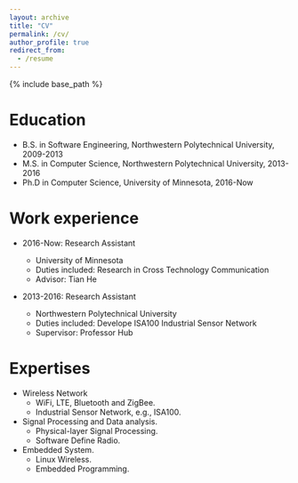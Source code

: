 ```yaml
---
layout: archive
title: "CV"
permalink: /cv/
author_profile: true
redirect_from:
  - /resume
---
```


{% include base_path %}

Education
======
* B.S. in Software Engineering, Northwestern Polytechnical University, 2009-2013
* M.S. in Computer Science, Northwestern Polytechnical University, 2013-2016
* Ph.D in Computer Science, University of Minnesota, 2016-Now

Work experience
======
* 2016-Now: Research Assistant
  * University of Minnesota
  * Duties included: Research in Cross Technology Communication
  * Advisor: Tian He

* 2013-2016: Research Assistant
  * Northwestern Polytechnical University
  * Duties included: Develope ISA100 Industrial Sensor Network 
  * Supervisor: Professor Hub
  
Expertises
======
* Wireless Network
  * WiFi, LTE, Bluetooth and ZigBee.
  * Industrial Sensor Network, e.g., ISA100.
* Signal Processing and Data analysis.
  * Physical-layer Signal Processing.
  * Software Define Radio.
* Embedded System.
  * Linux Wireless. 
  * Embedded Programming.



